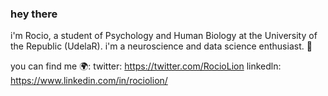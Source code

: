 ### hey there 

i'm Rocio, a student of Psychology and Human Biology at the University of the Republic (UdelaR). i'm a neuroscience and data science enthusiast. 🧠


you can find me 🌍:
twitter: https://twitter.com/RocioLion
linkedln: https://www.linkedin.com/in/rociolion/
<!--
**RocioBLion/RocioBLion** is a ✨ _special_ ✨ repository because its `README.md` (this file) appears on your GitHub profile.
i'm Rocio, a student of Psychology and Human Biology at the University of the Republic (UdelaR). i'm a neuroscience and data science enthusiast. 🧠

Here are some ideas to get you started:

- 🔭 I’m currently working on ...
- 🌱 I’m currently learning ...
- 👯 I’m looking to collaborate on ...
- 🤔 I’m looking for help with ...
- 💬 Ask me about ...
- 📫 How to reach me: ...
- 😄 Pronouns: ...
- ⚡ Fun fact: ...
-->
